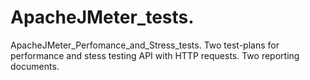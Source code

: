 # ApacheJMeter_tests.
ApacheJMeter_Perfomance_and_Stress_tests.
Two test-plans for performance and stess testing API with HTTP requests.
Two reporting documents.
